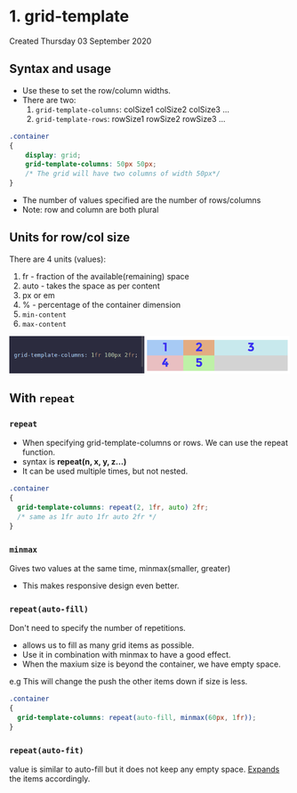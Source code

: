 # 1. grid-template
Created Thursday 03 September 2020

## Syntax and usage
- Use these to set the row/column widths.
- There are two:
  1. `grid-template-columns`: colSize1 colSize2 colSize3 ...
  2.  `grid-template-rows`: rowSize1 rowSize2 rowSize3 ...
```css
.container 
{
	display: grid;
	grid-template-columns: 50px 50px;
	/* The grid will have two columns of width 50px*/
}
```
- The number of values specified are the number of rows/columns
- Note: row and column are both plural


## Units for row/col size
There are 4 units (values):
1. fr - fraction of the available(remaining) space
2. auto - takes the space as per content
3. px or em
4. % - percentage of the container dimension
5. `min-content`
6. `max-content`

![](../../../../../assets/1_grid-template-image-1-7c9477dc.png)


## With `repeat`
### `repeat`
- When specifying grid-template-columns or rows. We can use the repeat function.
- syntax is **repeat(n, x, y, z...)**
- It can be used multiple times, but not nested.

```css
.container
{
  grid-template-columns: repeat(2, 1fr, auto) 2fr;
  /* same as 1fr auto 1fr auto 2fr */
}
```

### `minmax`
Gives two values at the same time, minmax(smaller, greater)
- This makes responsive design even better.

###  `repeat(auto-fill)` 
Don't need to specify the number of repetitions.
- allows us to fill as many grid items as possible.
- Use it in combination with minmax to have a good effect.
- When the maxium size is beyond the container, we have empty space.

e.g This will change the push the other items down if size is less.
```css
.container 
{
  grid-template-columns: repeat(auto-fill, minmax(60px, 1fr));
}
```

### `repeat(auto-fit)`
value is similar to auto-fill but it does not keep any empty space.
[Expands](https://www.freecodecamp.org/learn/responsive-web-design/css-grid/create-flexible-layouts-using-auto-fit) the items accordingly.